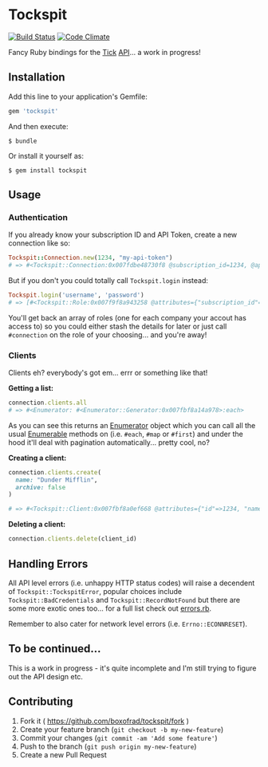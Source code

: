 # Tockspit

[![Build Status](https://travis-ci.org/boxofrad/tockspit.svg)](https://travis-ci.org/boxofrad/tockspit)
[![Code Climate](https://codeclimate.com/github/boxofrad/tockspit/badges/gpa.svg)](https://codeclimate.com/github/boxofrad/tockspit)

Fancy Ruby bindings for the [Tick](https://tickspot.com/) [API](https://github.com/tick/tick-api/)... a work in progress!

## Installation

Add this line to your application's Gemfile:

```ruby
gem 'tockspit'
```

And then execute:

    $ bundle

Or install it yourself as:

    $ gem install tockspit

## Usage

### Authentication

If you already know your subscription ID and API Token, create a new connection like so:

```ruby
Tockspit::Connection.new(1234, "my-api-token")
# => #<Tockspit::Connection:0x007fdbe48730f8 @subscription_id=1234, @api_token="my-api-token">
```

But if you don't you could totally call `Tockspit.login` instead:

```ruby
Tockspit.login('username', 'password')
# => [#<Tockspit::Role:0x007f9f8a943258 @attributes={"subscription_id"=>1234, "company"=>"Dunder Mifflin", "api_token"=>"my-api-token"}>]
```

You'll get back an array of roles (one for each company your accout has access to) so you could either stash the details for later or just call `#connection` on the role of your choosing... and you're away!

### Clients

Clients eh? everybody's got em... errr or something like that!

**Getting a list:**

```ruby
connection.clients.all
# => #<Enumerator: #<Enumerator::Generator:0x007fbf8a14a978>:each>
```

As you can see this returns an [Enumerator](http://ruby-doc.org/core-2.2.0/Enumerator.html) object which you can call all the usual [Enumerable](http://ruby-doc.org/core-2.2.0/Enumerable.html) methods on (i.e. `#each`, `#map` or `#first`) and under the hood it'll deal with pagination automatically... pretty cool, no?

**Creating a client:**

```ruby
connection.clients.create(
  name: "Dunder Mifflin",
  archive: false
)

# => #<Tockspit::Client:0x007fbf8a0ef668 @attributes={"id"=>1234, "name"=>"Dunder Mifflin", "archive"=>false, "url"=>"https://www.tickspot.com/1234/api/v2/clients/1234.json", "updated_at"=>"2015-06-16T14:54:11.241-04:00"}>
```

**Deleting a client:**

```ruby
connection.clients.delete(client_id)
```

## Handling Errors

All API level errors (i.e. unhappy HTTP status codes) will raise a decendent of `Tockspit::TockspitError`, popular choices include `Tockspit::BadCredentials` and `Tockspit::RecordNotFound` but there are some more exotic ones too... for a full list check out [errors.rb](lib/tockspit/errors.rb).

Remember to also cater for network level errors (i.e. `Errno::ECONNRESET`).

## To be continued...

This is a work in progress - it's quite incomplete and I'm still trying to figure out the API design etc.

## Contributing

1. Fork it ( https://github.com/boxofrad/tockspit/fork )
2. Create your feature branch (`git checkout -b my-new-feature`)
3. Commit your changes (`git commit -am 'Add some feature'`)
4. Push to the branch (`git push origin my-new-feature`)
5. Create a new Pull Request
